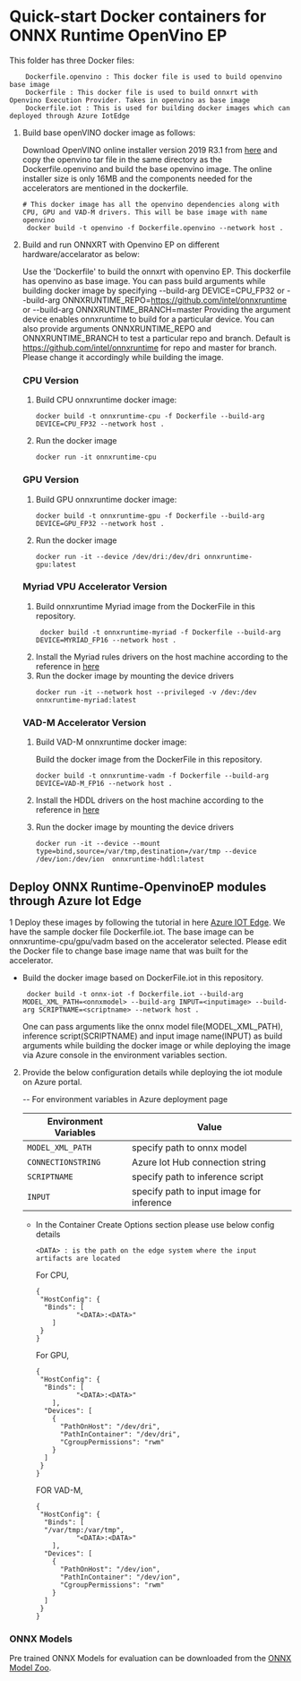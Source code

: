 # Quick-start Docker containers for ONNX Runtime OpenVino EP

This folder has three Docker files:
```
    Dockerfile.openvino : This docker file is used to build openvino base image
    Dockerfile : This docker file is used to build onnxrt with Openvino Execution Provider. Takes in openvino as base image
    Dockerfile.iot : This is used for building docker images which can deployed through Azure IotEdge
```
1. Build base openVINO docker image as follows:

   Download OpenVINO online installer version 2019 R3.1 from [here](https://software.intel.com/en-us/openvino-toolkit/choose-download) and copy the openvino tar file in the same directory as the Dockerfile.openvino and build the base openvino image. The online installer size is only 16MB and the components needed for the accelerators are mentioned in the dockerfile. 
     ```
     # This docker image has all the openvino dependencies along with CPU, GPU and VAD-M drivers. This will be base image with name openvino
      docker build -t openvino -f Dockerfile.openvino --network host .
     ```
      
2. Build and run ONNXRT with Openvino EP on different hardware/accelarator as below:  

    Use the 'Dockerfile' to build the onnxrt with openvino EP. This dockerfile has openvino as base image. You can pass build arguments while building docker image by specifying  --build-arg DEVICE=CPU_FP32  or --build-arg ONNXRUNTIME_REPO=https://github.com/intel/onnxruntime or --build-arg ONNXRUNTIME_BRANCH=master
    Providing the argument device enables onnxruntime to build for a particular device. You can also provide arguments ONNXRUNTIME_REPO and ONNXRUNTIME_BRANCH to test a particular repo and branch. Default is https://github.com/intel/onnxruntime for repo and master for branch. Please change it accordingly while building the image.
    
      ### CPU Version 

      1. Build CPU onnxruntime docker image: 

          ```
          docker build -t onnxruntime-cpu -f Dockerfile --build-arg DEVICE=CPU_FP32 --network host .
          ```
      2. Run the docker image
          ```
          docker run -it onnxruntime-cpu
          ```

      ### GPU Version

      1. Build GPU onnxruntime docker image:

          ``` 
          docker build -t onnxruntime-gpu -f Dockerfile --build-arg DEVICE=GPU_FP32 --network host . 
          ```
        
      2. Run the docker image
          ```
          docker run -it --device /dev/dri:/dev/dri onnxruntime-gpu:latest
          ```
     ### Myriad VPU Accelerator Version 

     1. Build onnxruntime Myriad image from the DockerFile in this repository.
        ``` 
         docker build -t onnxruntime-myriad -f Dockerfile --build-arg DEVICE=MYRIAD_FP16 --network host . 
        ```
     2. Install the Myriad rules drivers on the host machine according to the reference in [here](https://docs.openvinotoolkit.org/latest/_docs_install_guides_installing_openvino_linux.html#additional-NCS-steps)
     3. Run the docker image by mounting the device drivers
        ```
        docker run -it --network host --privileged -v /dev:/dev  onnxruntime-myriad:latest

        ```
      ### VAD-M Accelerator Version 

      1. Build VAD-M onnxruntime docker image: 
      
         Build the docker image from the DockerFile in this repository.
         ``` 
         docker build -t onnxruntime-vadm -f Dockerfile --build-arg DEVICE=VAD-M_FP16 --network host . 
         ```
   
      2. Install the HDDL drivers on the host machine according to the reference in [here](https://docs.openvinotoolkit.org/latest/_docs_install_guides_installing_openvino_linux_ivad_vpu.html)
      3. Run the docker image by mounting the device drivers
         ```
         docker run -it --device --mount type=bind,source=/var/tmp,destination=/var/tmp --device /dev/ion:/dev/ion  onnxruntime-hddl:latest
         ```

## Deploy ONNX Runtime-OpenvinoEP modules through Azure Iot Edge 
1 Deploy these images by following the tutorial in here [Azure IOT Edge](https://docs.microsoft.com/en-us/azure/iot-edge/quickstart-linux). We have the sample docker file Dockerfile.iot. The base image can be onnxruntime-cpu/gpu/vadm based on the accelerator selected. Please edit the Docker file to change base image name that was built for the accelerator.

   - Build the docker image based on DockerFile.iot in this repository.
     ``` 
      docker build -t onnx-iot -f Dockerfile.iot --build-arg MODEL_XML_PATH=<onnxmodel> --build-arg INPUT=<inputimage> --build-arg SCRIPTNAME=<scriptname> --network host . 
     ```
     One can pass arguments like the onnx model file(MODEL_XML_PATH), inference script(SCRIPTNAME) and input image name(INPUT) as build arguments while building the docker image or while deploying the image via Azure console in the environment variables section. 
    
2. Provide the below configuration details while deploying the iot module on Azure portal. 

    -- For environment variables in Azure deployment page
    
	|Environment Variables | Value |
	| --------- | -------- |
	| <code>MODEL_XML_PATH</code> | specify path to onnx model|
	| <code>CONNECTIONSTRING</code> |Azure Iot Hub connection string |
	| <code>SCRIPTNAME</code> | specify path to inference script |
	| <code>INPUT</code> | specify path to input image for inference |
	

   - In the Container Create Options section please use below config details
      ```
      <DATA> : is the path on the edge system where the input artifacts are located
       ```
      For CPU,
      ```
      {
       "HostConfig": {
	    "Binds": [
             	"<DATA>:<DATA>"
	      ]
	   }
	 }
       ```
   
      For GPU,
  
      ```
      {
       "HostConfig": {
	    "Binds": [
             	"<DATA>:<DATA>"
	      ],
	    "Devices": [
	      {
			"PathOnHost": "/dev/dri",
			"PathInContainer": "/dev/dri",
			"CgroupPermissions": "rwm"
	      }
	    ]
	   }
	 }
       ```
     FOR VAD-M,
  
      ```
      {
       "HostConfig": {
	    "Binds": [
		"/var/tmp:/var/tmp",
                "<DATA>:<DATA>"
	      ],
	    "Devices": [
	      {
			"PathOnHost": "/dev/ion",
			"PathInContainer": "/dev/ion",
			"CgroupPermissions": "rwm"
	      }
	    ]
	   }
	 }
       ```
     
     
  ### ONNX Models
  Pre trained ONNX Models for evaluation can be downloaded from the [ONNX Model Zoo](https://github.com/onnx/models).


